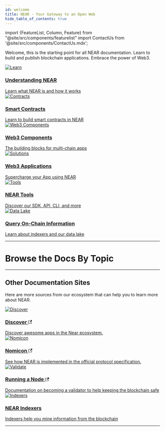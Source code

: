 ```yaml
---
id: welcome
title: NEAR - Your Gateway to an Open Web
hide_table_of_contents: true
---
```


import {FeatureList, Column, Feature} from "@site/src/components/featurelist"
import ContactUs from '@site/src/components/ContactUs.mdx';

Welcome, this is the starting point for all NEAR documentation. Learn to build and publish blockchain applications. Embrace the power of Web3.

<div className="container">
  <div className="row">
    <div className="col col--4">
      <a href="/concepts/welcome">
        <div className="card">
          <div className="card__image">
            <img src={require("@site/static/docs/assets/welcome-pages/protocol.png").default} alt="Learn" />
          </div>
          <div className="card__body">
            <h3>Understanding NEAR</h3>
            Learn what NEAR is and how it works
          </div>
        </div>
      </a>
    </div>
    <div className="col col--4">
      <a href="/develop/contracts/whatisacontract">
        <div className="card">
          <div className="card__image">
            <img src={require("@site/static/docs/assets/welcome-pages/contracts.png").default} alt="Contracts" />
          </div>
          <div className="card__body">
            <h3>Smart Contracts</h3>
            Learn to build smart contracts in NEAR
          </div>
        </div>
      </a>
    </div>
    <div className="col col--4">
      <a href="/bos/tutorial/quickstart">
        <div className="card">
          <div className="card__image">
            <img src={require("@site/static/docs/assets/welcome-pages/bos-big.png").default} alt="Web3 Components" />
          </div>
          <div className="card__body">
            <h3>Web3 Components</h3>
            The building blocks for multi-chain apps
          </div>
        </div>
      </a>
    </div>
    <div className="col col--4">
      <a href="/develop/web3-apps/whatareweb3apps">
        <div className="card">
          <div className="card__image">
            <img src={require("@site/static/docs/assets/welcome-pages/examples.png").default} alt="Solutions" />
          </div>
          <div className="card__body">
            <h3>Web3 Applications</h3>
            Supercharge your App using NEAR
          </div>
        </div>
      </a>
    </div>
    <div className="col col--4">
      <a href="/tools/welcome">
        <div className="card">
          <div className="card__image">
            <img src={require("@site/static/docs/assets/welcome-pages/tools.png").default} alt="Tools" />
          </div>
          <div className="card__body">
            <h3>NEAR Tools</h3>
            Discover our SDK, API, CLI, and more
          </div>
        </div>
      </a>
    </div>
    <div className="col col--4">
      <a href="/develop/monitor">
        <div className="card">
          <div className="card__image">
            <img src={require("@site/static/docs/assets/welcome-pages/data-lake.png").default} alt="Data Lake" />
          </div>
          <div className="card__body">
            <h3>Query On-Chain Information</h3>
              Learn about indexers and our data lake
          </div>
        </div>
      </a>
    </div>
  </div>
</div>

<hr className="subsection" />

<h1 className="text-center big-title" > Browse the Docs By Topic </h1>

<FeatureList>
  <Column title="Understanding NEAR" size="3">
    <Feature url="/concepts/basics/protocol" title="NEAR là gì?" subtitle="Learn the Basics about NEAR" image="near-logo.png" />
    <Feature url="/concepts/basics/accounts/account-id" title="Named Accounts" subtitle="NEAR uses human-readable accounts" image="user.png" />
    <Feature url="/concepts/basics/accounts/access-keys" title="Multiple Access Keys" subtitle="More keys means more security" image="key.png" />
    <Feature url="/concepts/basics/accounts/smartcontract" title="Các Smart Contract" subtitle="Learn about our contract technology" image="contract.png" />
  </Column>
  <Column title="Developer Docs" size="3">
    <Feature url="/develop/integrate/quickstart-frontend" title="Quickstart: WebApp" subtitle="Spin-up your first dApp" image="quickstart.png" />
    <Feature url="/develop/contracts/quickstart" title="Quickstart: Contract"
             subtitle="Learn how to write smart contracts" image="smartcontract.png" />
    <Feature url="/bos/tutorial/quickstart" title="Multi-chain Components"
             subtitle="Learn about multi-chain components" image="bos-lido.png" />
    <Feature url="/bos/queryapi/intro" title="QueryAPI" subtitle="The simplest way to build indexers" image="blocks.png" />
  </Column>
  <Column title="Developer Tools" size="3">
    <Feature url="/sdk/js/introduction" title="JavaScript SDK" subtitle="Write contracts in JavaScript" image="smartcontract-js.png" />
    <Feature url="/sdk/rust/introduction" title="Rust SDK" subtitle="Write contracts in Rust" image="smartcontract-rust.png" />
    <Feature url="/tools/near-cli" title="NEAR CLI" subtitle="Use NEAR from the Terminal" image="near-cli.png" />
    <Feature url="/tools/near-api-js/quick-reference" title="NEAR API JS" subtitle="Interact with NEAR from JS" image="near-api-js.png" />
    <Feature url="/api/rpc/introduction" title="RPC API" subtitle="Interact with the NEAR RPC API" image="rpc.png" />
  </Column>
  <Column title="Examples & Tutorials" size="3">
    <Feature url="/tutorials/examples/donation" title="Donation" subtitle="Receive and send tokens" image="donation.png" />
    <Feature url="/tutorials/examples/factory" title="Factory Contract" subtitle="Build a contract that deploys contracts" image="factory.png" />
    <Feature url="/tutorials/examples/frontend-multiple-contracts" title="Multi-Contract Frontend" subtitle="Interact with multiple contracts" image="multiple.png" />
    <Feature url="/tutorials/nfts/js/introduction" title="Master NFTs on NEAR (JS)" subtitle="Learn everything about NFT in JS" image="nft-marketplace-js.png" />
  </Column>
</FeatureList>

---

## Other Documentation Sites

Here are more sources from our ecosystem that can help you to learn more about NEAR.

<div className="container">
  <div className="row cards">
    <div className="col col--6">
      <a href="https://near.org/applications">
        <div className="card">
          <div className="card__image">
            <img src={require("@site/static/docs/assets/welcome-pages/awesomenear.jpg").default} alt="Discover" />
          </div>
          <div className="card__body">
            <h3>
            Discover
            <svg width="0.8rem" height="0.8rem" aria-hidden="true" viewBox="0 0 24 24" className="iconExternalLink_node_modules-@docusaurus-theme-classic-lib-theme-Icon-ExternalLink-styles-module"><path fill="currentColor" d="M21 13v10h-21v-19h12v2h-10v15h17v-8h2zm3-12h-10.988l4.035 4-6.977 7.07 2.828 2.828 6.977-7.07 4.125 4.172v-11z"></path></svg>
            </h3>
            Discover awesome apps in the Near ecosystem.
          </div>
        </div>
      </a>
    </div>
    <div className="col col--6">
      <a href="https://nomicon.io">
        <div className="card">
          <div className="card__image">
            <img src={require("@site/static/docs/assets/welcome-pages/nomicon.png").default} alt="Nomicon" />
          </div>
          <div className="card__body">
            <h3>
            Nomicon
            <svg width="0.8rem" height="0.8rem" aria-hidden="true" viewBox="0 0 24 24" className="iconExternalLink_node_modules-@docusaurus-theme-classic-lib-theme-Icon-ExternalLink-styles-module"><path fill="currentColor" d="M21 13v10h-21v-19h12v2h-10v15h17v-8h2zm3-12h-10.988l4.035 4-6.977 7.07 2.828 2.828 6.977-7.07 4.125 4.172v-11z"></path></svg>
            </h3>
              See how NEAR is implemented in the official protocol specification.
          </div>
        </div>
      </a>
    </div>
    <div className="col col--6">
      <a href="https://near-nodes.io">
        <div className="card">
          <div className="card__image">
            <img src={require("@site/static/docs/assets/welcome-pages/validate.png").default} alt="Validate" />
          </div>
          <div className="card__body">
            <h3>
            Running a Node
            <svg width="0.8rem" height="0.8rem" aria-hidden="true" viewBox="0 0 24 24" className="iconExternalLink_node_modules-@docusaurus-theme-classic-lib-theme-Icon-ExternalLink-styles-module"><path fill="currentColor" d="M21 13v10h-21v-19h12v2h-10v15h17v-8h2zm3-12h-10.988l4.035 4-6.977 7.07 2.828 2.828 6.977-7.07 4.125 4.172v-11z"></path></svg>
            </h3>
            Documentation on becoming a validator to help keeping the blockchain safe
          </div>
        </div>
      </a>
    </div>
    <div className="col col--6">
      <a href="/concepts/advanced/indexers">
        <div className="card">
          <div className="card__image">
            <img src={require("@site/static/docs/assets/welcome-pages/indexers.png").default} alt="Indexers" />
          </div>
          <div className="card__body">
            <h3>NEAR Indexers</h3>
              Indexers help you mine information from the blockchain
          </div>
        </div>
      </a>
    </div>
  </div>
</div>

<hr className="subsection" />

<ContactUs />
